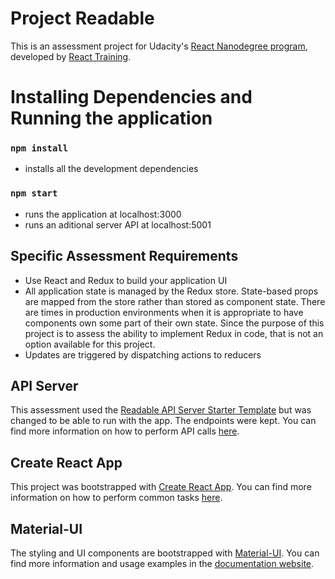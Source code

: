 # Project Readable

This is an assessment project for Udacity's [React Nanodegree program](https://www.udacity.com/course/react-nanodegree--nd019), developed by [React Training](https://reacttraining.com).

# Installing Dependencies and Running the application

### `npm install`
* installs all the development dependencies

### `npm start`
* runs the application at localhost:3000 
* runs an aditional server API at localhost:5001

## Specific Assessment Requirements
* Use React and Redux to build your application UI
* All application state is managed by the Redux store. State-based props are mapped from the store rather than stored as component state. There are times in production environments when it is appropriate to have components own some part of their own state. Since the purpose of this project is to assess the ability to implement Redux in code, that is not an option available for this project.
* Updates are triggered by dispatching actions to reducers

## API Server
This assessment used the [Readable API Server Starter Template](https://github.com/udacity/reactnd-project-readable-starter) but was changed to be able to run with the app. 
The endpoints were kept. You can find more information on how to perform API calls [here](https://github.com/udacity/reactnd-project-readable-starter/tree/master/api-server).

## Create React App
This project was bootstrapped with [Create React App](https://github.com/facebookincubator/create-react-app). You can find more information on how to perform common tasks [here](https://github.com/facebookincubator/create-react-app/blob/master/packages/react-scripts/template/README.md).

## Material-UI
The styling and UI components are bootstrapped with [Material-UI](https://github.com/callemall/material-ui/tree/v1-beta). You can find more information and usage examples in the [documentation website](https://material-ui-1dab0.firebaseapp.com/).

